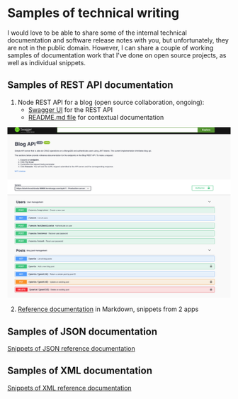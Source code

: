 
# Samples of technical writing

I would love to be able to share some of the internal technical documentation and software release notes with you, but unfortunately, they are not in the public domain. However, I can share a couple of working samples of documentation work that I've done on open source projects, as well as individual snippets.

## Samples of REST API documentation
1. Node REST API for a blog (open source collaboration, ongoing):
   - [Swagger UI](https://stark-brushlands-58685.herokuapp.com/api/v1/?fbclid=IwAR0o2XF4g0WLvmdc_3mahMy4f9IjZb1l2cYIROoz_SGRwJdogrI1Z2_Ld3A) for the REST API
   - [README.md file](https://github.com/madalina/node-rest-api) for contextual documentation  

![Blogi API](/img/blog_api.png)

2. [Reference documentation](REST-documentation.md) in Markdown, snippets from 2 apps


## Samples of JSON documentation
[Snippets of JSON reference documentation](JSON-documentation.md)

## Samples of XML documentation
[Snippets of XML reference documentation](XML-documentation.md)
